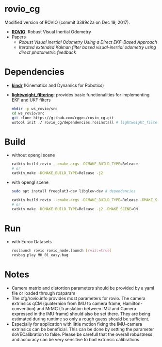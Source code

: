 # rovio_cg

Modified version of ROVIO (commit 3389c2a  on Dec 19, 2017).

* **[ROVIO](https://github.com/ethz-asl/rovio)**: Robust Visual Inertial Odometry
* Papers
  - *Robust Visual Inertial Odometry Using a Direct EKF-Based Approach*
  - *Iterated extended Kalman filter based visual-inertial odometry using direct photometric feedback*

# Dependencies

* **[kindr](https://github.com/ethz-asl/kindr)** (Kinematics and Dynamics for Robotics)

* **[lightweight_filtering](https://bitbucket.org/bloesch/lightweight_filtering)**: provides basic functionalities for implementing EKF and UKF filters
  ```sh
  mkdir -p ws_rovio/src
  cd ws_rovio/src
  git clone https://github.com/cggos/rovio_cg.git
  wstool init ./ rovio_cg/dependencies.rosinstall # lightweight_filtering
  ```

# Build

* without opengl scene
  ```sh
  catkin build rovio --cmake-args -DCMAKE_BUILD_TYPE=Release
  # or
  catkin_make -DCMAKE_BUILD_TYPE=Release -j2
  ```

* with opengl scene
  ```sh
  sudo apt install freeglut3-dev libglew-dev # dependencies

  catkin build rovio --cmake-args -DCMAKE_BUILD_TYPE=Release -DMAKE_SCENE=ON
  # or
  catkin_make -DCMAKE_BUILD_TYPE=Release -j2 -DMAKE_SCENE=ON
  ```

# Run

* with Euroc Datasets
  ```sh
  roslaunch rovio rovio_node.launch [rviz:=true]
  rosbag play MH_01_easy.bag
  ```

# Notes

* Camera matrix and distortion parameters should be provided by a yaml file or loaded through rosparam
* The cfg/rovio.info provides most parameters for rovio. The camera extrinsics qCM (quaternion from IMU to camera frame, Hamilton-convention) and MrMC (Translation between IMU and Camera expressed in the IMU frame) should also be set there. They are being estimated during runtime so only a rough guess should be sufficient.
* Especially for application with little motion fixing the IMU-camera extrinsics can be beneficial. This can be done by setting the parameter doVECalibration to false. Please be carefull that the overall robustness and accuracy can be very sensitive to bad extrinsic calibrations.
